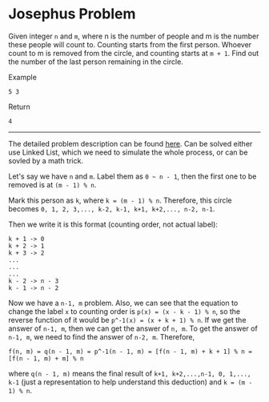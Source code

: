# Josephus Problem

Given integer `n` and `m`, where n is the number of people and m is the number these people will count to. Counting starts from the first person. Whoever count to m is removed from the circle, and counting starts at `m + 1`. Find out the number of the last person remaining in the circle.

Example

`5 3`

Return

`4`

---
The detailed problem description can be found [here](https://en.wikipedia.org/wiki/Josephus_problem). Can be solved either use Linked List, which we need to simulate the whole process, or can be sovled by a math trick.

Let's say we have `n` and `m`. Label them as `0 ~ n - 1`, then the first one to be removed is at `(m - 1) % n`.

Mark this person as `k`, where `k = (m - 1) % n`. Therefore, this circle becomes `0, 1, 2, 3,..., k-2, k-1, k+1, k+2,..., n-2, n-1`.

Then we write it is this format (counting order, not actual label):
```
k + 1 -> 0
k + 2 -> 1
k + 3 -> 2
...
...
...
k - 2 -> n - 3
k - 1 -> n - 2
```

Now we have a `n-1, m` problem. Also, we can see that the equation to change the label `x` to counting order is `p(x) = (x - k - 1) % n`, so the reverse function of it would be `p^-1(x) = (x + k + 1) % n`. If we get the answer of `n-1, m`, then we can get the answer of `n, m`. To get the answer of `n-1, m`, we need to find the answer of `n-2, m`. Therefore,

`f(n, m) = q(n - 1, m) = p^-1(n - 1, m) = [f(n - 1, m) + k + 1] % n = [f(n - 1, m) + m] % n`

where `q(n - 1, m)` means the final result of `k+1, k+2,...,n-1, 0, 1,..., k-1` (just a representation to help understand this deduction) and `k = (m - 1) % n`.
